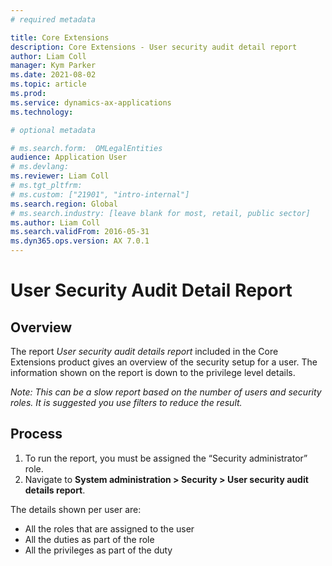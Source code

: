 ```yaml
---
# required metadata

title: Core Extensions
description: Core Extensions - User security audit detail report
author: Liam Coll
manager: Kym Parker
ms.date: 2021-08-02
ms.topic: article
ms.prod: 
ms.service: dynamics-ax-applications
ms.technology: 

# optional metadata

# ms.search.form:  OMLegalEntities
audience: Application User
# ms.devlang: 
ms.reviewer: Liam Coll
# ms.tgt_pltfrm: 
# ms.custom: ["21901", "intro-internal"]
ms.search.region: Global
# ms.search.industry: [leave blank for most, retail, public sector]
ms.author: Liam Coll
ms.search.validFrom: 2016-05-31
ms.dyn365.ops.version: AX 7.0.1
---
```


# User Security Audit Detail Report
##	Overview
The report *User security audit details report* included in the Core Extensions product gives an overview of the security setup for a user. The information shown on the report is down to the privilege level details.

*Note: This can be a slow report based on the number of users and security roles. It is suggested you use filters to reduce the result.*

## Process
1. To run the report, you must be assigned the “Security administrator” role.
2. Navigate to **System administration > Security > User security audit details report**.

The details shown per user are:
* All the roles that are assigned to the user
* All the duties as part of the role
* All the privileges as part of the duty
